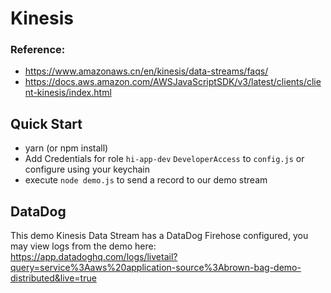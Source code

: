 # Kinesis

### Reference:

- https://www.amazonaws.cn/en/kinesis/data-streams/faqs/
- https://docs.aws.amazon.com/AWSJavaScriptSDK/v3/latest/clients/client-kinesis/index.html


## Quick Start

- yarn (or npm install)
- Add Credentials for role `hi-app-dev` `DeveloperAccess` to `config.js` or configure using your keychain
- execute `node demo.js` to send a record to our demo stream

## DataDog
This demo Kinesis Data Stream has a DataDog Firehose configured, you may view logs from the demo here: https://app.datadoghq.com/logs/livetail?query=service%3Aaws%20application-source%3Abrown-bag-demo-distributed&live=true